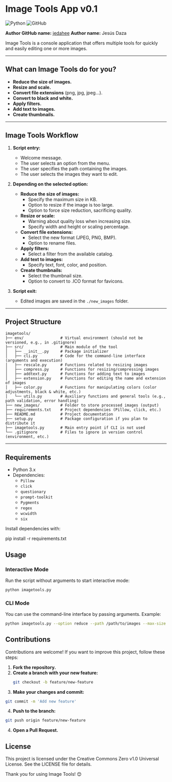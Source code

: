 # Image Tools App v0.1

![Python](https://img.shields.io/badge/python-3670A0?style=for-the-badge&logo=python&logoColor=ffdd54)
![GitHub](https://img.shields.io/badge/github-%23121011.svg?style=for-the-badge&logo=github&logoColor=white)

**Author GitHub name:** [jedahee](https://github.com/jedahee)
**Author name:** Jesús Daza

Image Tools is a console application that offers multiple tools for quickly and easily editing one or more images.

---

## What can Image Tools do for you?

- **Reduce the size of images.**
- **Resize and scale.**
- **Convert file extensions** (png, jpg, jpeg...).
- **Convert to black and white.**
- **Apply filters.**
- **Add text to images.**
- **Create thumbnails.**

---

## Image Tools Workflow

1. **Script entry:**
   - Welcome message.
   - The user selects an option from the menu.
   - The user specifies the path containing the images.
   - The user selects the images they want to edit.

2. **Depending on the selected option:**
   - **Reduce the size of images:**
     - Specify the maximum size in KB.
     - Option to resize if the image is too large.
     - Option to force size reduction, sacrificing quality.
   - **Resize or scale:**
     - Warning about quality loss when increasing size.
     - Specify width and height or scaling percentage.
   - **Convert file extensions:**
     - Select the new format (JPEG, PNG, BMP).
     - Option to rename files.
   - **Apply filters:**
     - Select a filter from the available catalog.
   - **Add text to images:**
     - Specify text, font, color, and position.
   - **Create thumbnails:**
     - Select the thumbnail size.
     - Option to convert to .ICO format for favicons.

3. **Script exit:**
   - Edited images are saved in the `./new_images` folder.

---

## Project Structure
```
imagetools/
├── env/                # Virtual environment (should not be versioned, e.g., in .gitignore)
├── src/                # Main module of the tool
│   ├── __init__.py     # Package initializer
│   ├── cli.py          # Code for the command-line interface (arguments and execution)
│   ├── rescale.py      # Functions related to resizing images
│   ├── compress.py     # Functions for resizing/compressing images
│   ├── addtext.py      # Functions for adding text to images
│   ├── extension.py    # Functions for editing the name and extension of images
│   ├── color.py        # Functions for manipulating colors (color adjustments, black & white, etc.)
│   └── utils.py        # Auxiliary functions and general tools (e.g., path validation, error handling)
├── new_images/         # Folder to store processed images (output)
├── requirements.txt    # Project dependencies (Pillow, click, etc.)
├── README.md           # Project documentation
├── setup.py            # Package configuration if you plan to distribute it
├── imagetools.py       # Main entry point if CLI is not used
└── .gitignore          # Files to ignore in version control (environment, etc.)
```

---

## Requirements

- Python 3.x
- Dependencies:
  - `Pillow`
  - `click`
  - `questionary`
  - `prompt-toolkit`
  - `Pygments`
  - `regex`
  - `wcwidth`
  - `six`

Install dependencies with:

pip install -r requirements.txt

## Usage

### Interactive Mode
Run the script without arguments to start interactive mode:

```bash
python imagetools.py
```

### CLI Mode
You can use the command-line interface by passing arguments. Example:

```bash
python imagetools.py --option reduce --path /path/to/images --max-size 512
```

## Contributions

Contributions are welcome! If you want to improve this project, follow these steps:

1. **Fork the repository.**
2. **Create a branch with your new feature:**
   ```bash
   git checkout -b feature/new-feature
   ```
3. **Make your changes and commit:**
  ```bash
  git commit -m 'Add new feature'
  ```
4. **Push to the branch:**
  ```bash
  git push origin feature/new-feature
  ```
4. **Open a Pull Request.**

## License
This project is licensed under the Creative Commons Zero v1.0 Universal License. See the LICENSE file for details.

Thank you for using Image Tools! 😊
